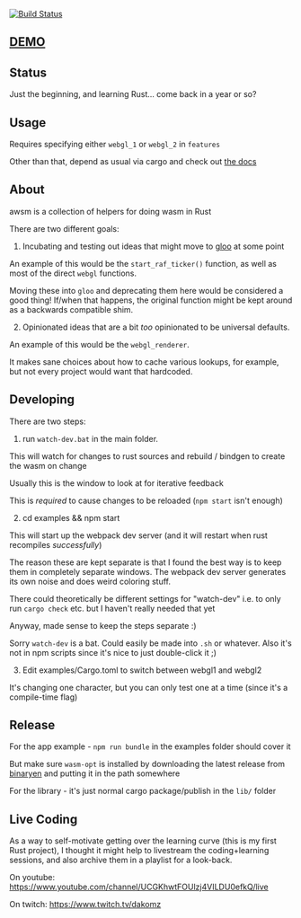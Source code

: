 [![Build Status](https://travis-ci.org/dakom/awsm.svg?branch=master)](https://travis-ci.org/dakom/awsm)

## [DEMO](https://awsm.netlify.com/)

## Status

Just the beginning, and learning Rust... come back in a year or so?

## Usage

Requires specifying either `webgl_1` or `webgl_2` in `features`

Other than that, depend as usual via cargo and check out [the docs](https://crates.io/crates/awsm)

## About

awsm is a collection of helpers for doing wasm in Rust

There are two different goals:

1. Incubating and testing out ideas that might move to [gloo](https://github.com/rustwasm/gloo) at some point

An example of this would be the `start_raf_ticker()` function, as well as most of the direct `webgl` functions.

Moving these into `gloo` and deprecating them here would be considered a good thing! If/when that happens, the original function might be kept around as a backwards compatible shim. 

2. Opinionated ideas that are a bit _too_ opinionated to be universal defaults.

An example of this would be the `webgl_renderer`. 

It makes sane choices about how to cache various lookups, for example, but not every project would want that hardcoded.

## Developing

There are two steps:

1. run `watch-dev.bat` in the main folder.

This will watch for changes to rust sources and rebuild / bindgen to create the wasm on change

Usually this is the window to look at for iterative feedback

This is _required_ to cause changes to be reloaded (`npm start` isn't enough)

2. cd examples && npm start

This will start up the webpack dev server (and it will restart when rust recompiles _successfully_)

The reason these are kept separate is that I found the best way is to keep them in completely separate windows. The webpack dev server generates its own noise and does weird coloring stuff.

There could theoretically be different settings for "watch-dev" i.e. to only run `cargo check` etc. but I haven't really needed that yet

Anyway, made sense to keep the steps separate :)

Sorry `watch-dev` is a bat. Could easily be made into `.sh` or whatever. Also it's not in npm scripts since it's nice to just double-click it ;) 

3. Edit examples/Cargo.toml to switch between webgl1 and webgl2

It's changing one character, but you can only test one at a time (since it's a compile-time flag)

## Release

For the app example - `npm run bundle` in the examples folder should cover it

But make sure `wasm-opt` is installed by downloading the latest release from [binaryen](https://github.com/WebAssembly/binaryen/releases) and putting it in the path somewhere

For the library - it's just normal cargo package/publish in the `lib/` folder

## Live Coding 

As a way to self-motivate getting over the learning curve (this is my first Rust project), I thought it might help to livestream the coding+learning sessions, and also archive them in a playlist for a look-back.

On youtube: https://www.youtube.com/channel/UCGKhwtFOUlzj4VILDU0efkQ/live

On twitch: https://www.twitch.tv/dakomz
